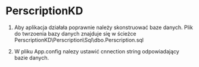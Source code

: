 # PerscriptionKD

1. Aby aplikacja działała poprawnie należy skonstruować baze danych. Plik do twrzoenia bazy danych znajduje się w ścieżce 
PerscriptionKD\Perscription\Sql\dbo.Perscription.sql

2. W  pliku App.config nalezy ustawić cnnection string odpowiadający bazie danych. 
